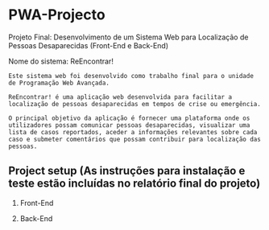 # PWA-Projecto
Projeto Final: Desenvolvimento de um Sistema Web para Localização de Pessoas Desaparecidas (Front-End e Back-End)

Nome do sistema: ReEncontrar!

```
Este sistema web foi desenvolvido como trabalho final para o unidade de Programação Web Avançada.

ReEncontrar! é uma aplicação web desenvolvida para facilitar a localização de pessoas desaparecidas em tempos de crise ou emergência.

O principal objetivo da aplicação é fornecer uma plataforma onde os utilizadores possam comunicar pessoas desaparecidas, visualizar uma lista de casos reportados, aceder a informações relevantes sobre cada caso e submeter comentários que possam contribuir para localização das pessoas.

```

## Project setup (As instruções para instalação e teste estão incluídas no relatório final do projeto)

1. Front-End


2. Back-End


